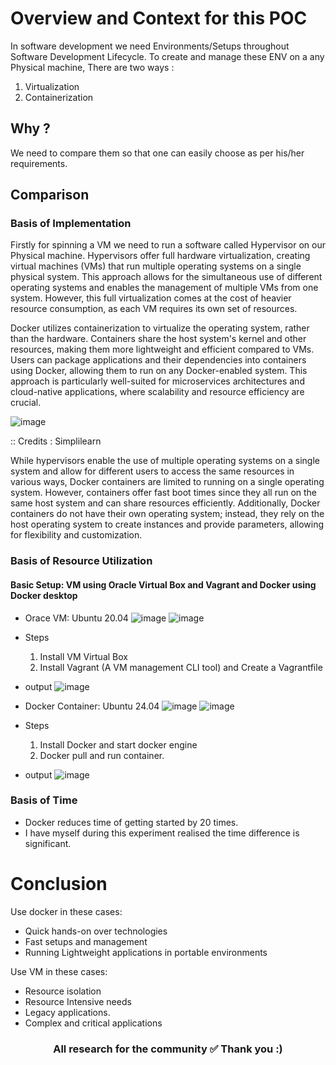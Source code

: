 # Overview and Context for this POC
In software development we need Environments/Setups throughout Software Development Lifecycle.
To create and manage these ENV on a any Physical machine, There are two ways :
1. Virtualization
2. Containerization

## Why ?
We need to compare them so that one can easily choose as per his/her requirements.

## Comparison 
### Basis of Implementation
<p>
Firstly for spinning a VM we need to run a software called Hypervisor on our Physical machine. Hypervisors offer full hardware virtualization, creating virtual machines (VMs) that run multiple operating systems on a single physical system. This approach allows for the simultaneous use of different operating systems and enables the management of multiple VMs from one system. However, this full virtualization comes at the cost of heavier resource consumption, as each VM requires its own set of resources.
</p>
<p>
Docker utilizes containerization to virtualize the operating system, rather than the hardware. Containers share the host system's kernel and other resources, making them more lightweight and efficient compared to VMs. Users can package applications and their dependencies into containers using Docker, allowing them to run on any Docker-enabled system. This approach is particularly well-suited for microservices architectures and cloud-native applications, where scalability and resource efficiency are crucial.
</p>

![image](https://github.com/kunaljainwin/my-notes/assets/72144717/427d2409-be58-4ac7-980c-e5e7714896ac)

:: Credits : Simplilearn
<p>
  While hypervisors enable the use of multiple operating systems on a single system and allow for different users to access the same resources in various ways, Docker containers are limited to running on a single operating system. However, containers offer fast boot times since they all run on the same host system and can share resources efficiently. Additionally, Docker containers do not have their own operating system; instead, they rely on the host operating system to create instances and provide parameters, allowing for flexibility and customization.
</p>

### Basis of Resource Utilization

#### Basic Setup: VM using Oracle Virtual Box and Vagrant and Docker using Docker desktop
- Orace VM: Ubuntu 20.04
![image](https://github.com/kunaljainwin/my-notes/assets/72144717/c77ae470-b162-4c45-9878-6ea6a5f277f8)
![image](https://github.com/kunaljainwin/my-notes/assets/72144717/5da2184d-4c97-4a9a-a3c1-52ce048ada24)
- Steps
  1. Install VM Virtual Box
  2. Install Vagrant (A VM management CLI tool) and Create a Vagrantfile
- output
![image](https://github.com/kunaljainwin/my-notes/assets/72144717/ab024fef-6e05-47e6-9af4-6684dc10826e)

- Docker Container: Ubuntu 24.04 
![image](https://github.com/kunaljainwin/my-notes/assets/72144717/e3a3a8a1-e1b3-49d7-a37a-48d2ae80b4fa)
![image](https://github.com/kunaljainwin/my-notes/assets/72144717/ebab4bdf-1803-4b6f-81e6-97fbb9ff451f)
- Steps
  1. Install Docker and start docker engine
  2. Docker pull and run container.
- output
  ![image](https://github.com/kunaljainwin/my-notes/assets/72144717/35fad2a8-1d9d-447b-9411-434b54e4b5c4)

### Basis of Time
- Docker reduces time of getting started by 20 times.
- I have myself during this experiment realised the time difference is significant.

# Conclusion

Use docker in these cases:
- Quick hands-on over technologies
- Fast setups and management
- Running Lightweight applications in portable environments

Use VM in these cases:
- Resource isolation
- Resource Intensive needs
- Legacy applications. 
- Complex and critical applications


<h3 style="text-align:center;"> All research for the community ✅ Thank you :)</h3>
